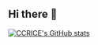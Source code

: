 ## Hi there 👋

[![CCRICE's GitHub stats](https://github-readme-stats.vercel.app/api?username=anuraghazra)](https://github.com/ccrice/github-readme-stats)

<!--
**cc2562/cc2562** is a ✨ _special_ ✨ repository because its `README.md` (this file) appears on your GitHub profile.

Here are some ideas to get you started:

- 🔭 I’m currently working on ...
- 🌱 I’m currently learning ...
- 👯 I’m looking to collaborate on ...
- 🤔 I’m looking for help with ...
- 💬 Ask me about ...
- 📫 How to reach me: ...
- 😄 Pronouns: ...
- ⚡ Fun fact: ...
-->
